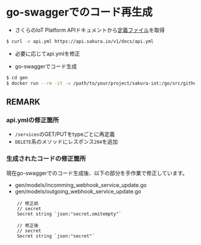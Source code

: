 # go-swaggerでのコード再生成

- さくらのIoT Platform APIドキュメントから[定義ファイル](https://api.sakura.io/v1/docs/api.yml)を取得

```bash
$ curl -o api.yml https://api.sakura.io/v1/docs/api.yml
```

- 必要に応じてapi.ymlを修正

- go-swaggerでコード生成

```bash
$ cd gen
$ docker run --rm -it -v /path/to/your/project/sakura-iot:/go/src/github.com/yamamoto-febc/akuraio-api -w /go/src/github.com/yamamoto-febc/sakuraio-api/gen quay.io/goswagger/swagger generate client -f ../misc/api.yml -A sakuraIoT
```

## REMARK

### api.ymlの修正箇所

- `/services`のGET/PUTをtypeごとに再定義
- `DELETE`系のメソッドにレスポンス`204`を追加

### 生成されたコードの修正箇所

現在go-swaggerでのコード生成後、以下の部分を手作業で修正しています。

- gen/models/incomming_webhook_service_update.go
- gen/models/outgoing_webhook_service_update.go

```
    // 修正前
	// secret
	Secret string `json:"secret,omitempty"`
```

```
    // 修正後
	// secret
	Secret string `json:"secret"`
```
